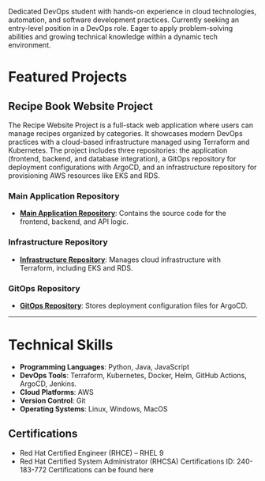 Dedicated DevOps student with hands-on experience in cloud technologies, automation, and software
development practices. Currently seeking an entry-level position in a DevOps role.
Eager to apply problem-solving abilities and growing technical knowledge within a dynamic tech
environment.

# **Featured Projects**

## **Recipe Book Website Project**

The Recipe Website Project is a full-stack web application where users can manage recipes organized by categories. It showcases modern DevOps practices with a cloud-based infrastructure managed using Terraform and Kubernetes. The project includes three repositories: the application (frontend, backend, and database integration), a GitOps repository for deployment configurations with ArgoCD, and an infrastructure repository for provisioning AWS resources like EKS and RDS.

### **Main Application Repository**
- **[Main Application Repository](main-app-repo-link)**: Contains the source code for the frontend, backend, and API logic.

### **Infrastructure Repository**
- **[Infrastructure Repository](infra-repo-link)**: Manages cloud infrastructure with Terraform, including EKS and RDS.

### **GitOps Repository**
- **[GitOps Repository](gitops-repo-link)**: Stores deployment configuration files for ArgoCD.

---

# **Technical Skills**

- **Programming Languages**: Python, Java,  JavaScript
- **DevOps Tools**: Terraform, Kubernetes, Docker, Helm, GitHub Actions, ArgoCD, Jenkins.
- **Cloud Platforms**: AWS
- **Version Control**: Git
- **Operating Systems**: Linux, Windows, MacOS
  
## **Certifications**

- Red Hat Certified Engineer (RHCE) – RHEL 9
- Red Hat Certified System Administrator (RHCSA)
    Certifications ID: 240-183-772
    Certifications can be found here

